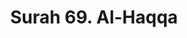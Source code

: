 ---
title       : "Surah 69. Al-Haqqa"
DATE        : 7/25/2018 9:18:18 AM
draft       : false
TYPE        : "quran"
layout      : "surah"
BookCode    : "ARB"
SurahNumber : "69"
TotalAyah   : "52"
---